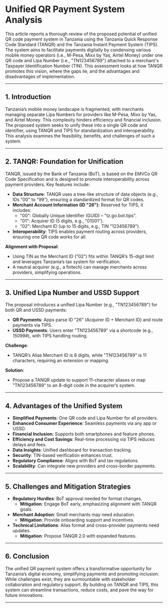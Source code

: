 # Unified QR Payment System Analysis

This article reports a thorough review of the proposed potential of unified QR code payment system in Tanzania using the Tanzania Quick Response Code Standard (TANQR) and the Tanzania Instant Payment System (TIPS). The system aims to facilitate payments digitally by condensing various mobile money operators (i.e., M-Pesa, Mixx by Yas, Airtel Money) under one QR code and Lipa Number (i.e., "TN123456789") attached to a merchant's Taxpayer Identification Number (TIN). This assessment looks at how TANQR promotes this vision, where the gaps lie, and the advantages and disadvantages of implementation.

---

## 1. Introduction

Tanzania’s mobile money landscape is fragmented, with merchants managing separate Lipa Numbers for providers like M-Pesa, Mixx by Yas, and Airtel Money. This complexity hinders efficiency and financial inclusion. The proposed system seeks to unify these into a single QR code and identifier, using TANQR and TIPS for standardization and interoperability. This analysis examines the feasibility, benefits, and challenges of such a system.

---

## 2. TANQR: Foundation for Unification

TANQR, issued by the Bank of Tanzania (BoT), is based on the EMVCo QR Code Specification and is designed to promote interoperability across payment providers. Key features include:

- **Data Structure**: TANQR uses a tree-like structure of data objects (e.g., IDs "00" to "99"), ensuring a standardized format for QR codes.
- **Merchant Account Information (ID "26")**: Reserved for TIPS, it includes:
  - "00": Globally Unique Identifier (GUID) – "tz.go.bot.tips".
  - "01": Acquirer ID (5 digits, e.g., "01001").
  - "02": Merchant ID (up to 15 digits, e.g., TIN "123456789").
- **Interoperability**: TIPS enables payment routing across providers, ensuring one QR code works for all.

**Alignment with Proposal**:
- Using TIN as the Merchant ID ("02") fits within TANQR’s 15-digit limit and leverages Tanzania’s tax system for verification.
- A neutral acquirer (e.g., a fintech) can manage merchants across providers, simplifying operations.

---

## 3. Unified Lipa Number and USSD Support

The proposal introduces a unified Lipa Number (e.g., "TN123456789") for both QR and USSD payments:

- **QR Payments**: Apps parse ID "26" (Acquirer ID + Merchant ID) and route payments via TIPS.
- **USSD Payments**: Users enter "TN123456789" via a shortcode (e.g., *150*99#), with TIPS handling routing.

**Challenge**:
- TANQR’s Alias Merchant ID is 8 digits, while "TN123456789" is 11 characters, requiring an extension or mapping.

**Solution**:
- Propose a TANQR update to support 11-character aliases or map "TN123456789" to an 8-digit code in the acquirer’s system.

---

## 4. Advantages of the Unified System

- **Simplified Payments**: One QR code and Lipa Number for all providers.
- **Enhanced Consumer Experience**: Seamless payments via any app or USSD.
- **Financial Inclusion**: Supports both smartphones and feature phones.
- **Efficiency and Cost Savings**: Real-time processing via TIPS reduces delays and fees.
- **Data Insights**: Unified dashboard for transaction tracking.
- **Security**: TIN-based verification enhances trust.
- **Regulatory Compliance**: Aligns with BoT and tax regulations.
- **Scalability**: Can integrate new providers and cross-border payments.

---

## 5. Challenges and Mitigation Strategies

- **Regulatory Hurdles**: BoT approval needed for format changes.
  - **Mitigation**: Engage BoT early, emphasizing alignment with TANQR goals.
- **Merchant Adoption**: Small merchants may need education.
  - **Mitigation**: Provide onboarding support and incentives.
- **Technical Limitations**: Alias format and cross-provider payments need updates.
  - **Mitigation**: Propose TANQR 2.0 with expanded features.

---

## 6. Conclusion

The unified QR payment system offers a transformative opportunity for Tanzania’s digital economy, simplifying payments and promoting inclusion. While challenges exist, they are surmountable with stakeholder collaboration and regulatory support. By building on TANQR and TIPS, this system can streamline transactions, reduce costs, and pave the way for future innovations.

---

